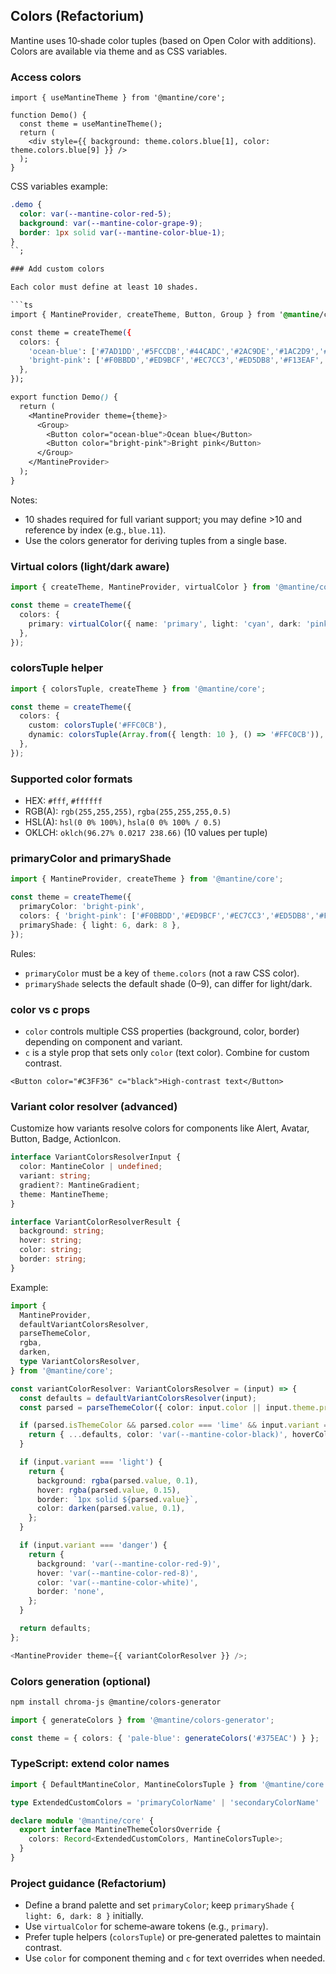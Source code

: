 ## Colors (Refactorium)

Mantine uses 10‑shade color tuples (based on Open Color with additions). Colors are available via theme and as CSS variables.

### Access colors

```tsx
import { useMantineTheme } from '@mantine/core';

function Demo() {
  const theme = useMantineTheme();
  return (
    <div style={{ background: theme.colors.blue[1], color: theme.colors.blue[9] }} />
  );
}
```

CSS variables example:

```css
.demo {
  color: var(--mantine-color-red-5);
  background: var(--mantine-color-grape-9);
  border: 1px solid var(--mantine-color-blue-1);
}
``;

### Add custom colors

Each color must define at least 10 shades.

```ts
import { MantineProvider, createTheme, Button, Group } from '@mantine/core';

const theme = createTheme({
  colors: {
    'ocean-blue': ['#7AD1DD','#5FCCDB','#44CADC','#2AC9DE','#1AC2D9','#11B7CD','#09ADC3','#0E99AC','#128797','#147885'],
    'bright-pink': ['#F0BBDD','#ED9BCF','#EC7CC3','#ED5DB8','#F13EAF','#F71FA7','#FF00A1','#E00890','#C50E82','#AD1374'],
  },
});

export function Demo() {
  return (
    <MantineProvider theme={theme}>
      <Group>
        <Button color="ocean-blue">Ocean blue</Button>
        <Button color="bright-pink">Bright pink</Button>
      </Group>
    </MantineProvider>
  );
}
```

Notes:
- 10 shades required for full variant support; you may define >10 and reference by index (e.g., `blue.11`).
- Use the colors generator for deriving tuples from a single base.

### Virtual colors (light/dark aware)

```ts
import { createTheme, MantineProvider, virtualColor } from '@mantine/core';

const theme = createTheme({
  colors: {
    primary: virtualColor({ name: 'primary', light: 'cyan', dark: 'pink' }),
  },
});
```

### colorsTuple helper

```ts
import { colorsTuple, createTheme } from '@mantine/core';

const theme = createTheme({
  colors: {
    custom: colorsTuple('#FFC0CB'),
    dynamic: colorsTuple(Array.from({ length: 10 }, () => '#FFC0CB')),
  },
});
```

### Supported color formats

- HEX: `#fff`, `#ffffff`
- RGB(A): `rgb(255,255,255)`, `rgba(255,255,255,0.5)`
- HSL(A): `hsl(0 0% 100%)`, `hsla(0 0% 100% / 0.5)`
- OKLCH: `oklch(96.27% 0.0217 238.66)` (10 values per tuple)

### primaryColor and primaryShade

```ts
import { MantineProvider, createTheme } from '@mantine/core';

const theme = createTheme({
  primaryColor: 'bright-pink',
  colors: { 'bright-pink': ['#F0BBDD','#ED9BCF','#EC7CC3','#ED5DB8','#F13EAF','#F71FA7','#FF00A1','#E00890','#C50E82','#AD1374'] },
  primaryShade: { light: 6, dark: 8 },
});
```

Rules:
- `primaryColor` must be a key of `theme.colors` (not a raw CSS color).
- `primaryShade` selects the default shade (0–9), can differ for light/dark.

### color vs c props

- `color` controls multiple CSS properties (background, color, border) depending on component and variant.
- `c` is a style prop that sets only `color` (text color). Combine for custom contrast.

```tsx
<Button color="#C3FF36" c="black">High‑contrast text</Button>
```

### Variant color resolver (advanced)

Customize how variants resolve colors for components like Alert, Avatar, Button, Badge, ActionIcon.

```ts
interface VariantColorsResolverInput {
  color: MantineColor | undefined;
  variant: string;
  gradient?: MantineGradient;
  theme: MantineTheme;
}

interface VariantColorResolverResult {
  background: string;
  hover: string;
  color: string;
  border: string;
}
```

Example:

```ts
import {
  MantineProvider,
  defaultVariantColorsResolver,
  parseThemeColor,
  rgba,
  darken,
  type VariantColorsResolver,
} from '@mantine/core';

const variantColorResolver: VariantColorsResolver = (input) => {
  const defaults = defaultVariantColorsResolver(input);
  const parsed = parseThemeColor({ color: input.color || input.theme.primaryColor, theme: input.theme });

  if (parsed.isThemeColor && parsed.color === 'lime' && input.variant === 'filled') {
    return { ...defaults, color: 'var(--mantine-color-black)', hoverColor: 'var(--mantine-color-black)' } as any;
  }

  if (input.variant === 'light') {
    return {
      background: rgba(parsed.value, 0.1),
      hover: rgba(parsed.value, 0.15),
      border: `1px solid ${parsed.value}`,
      color: darken(parsed.value, 0.1),
    };
  }

  if (input.variant === 'danger') {
    return {
      background: 'var(--mantine-color-red-9)',
      hover: 'var(--mantine-color-red-8)',
      color: 'var(--mantine-color-white)',
      border: 'none',
    };
  }

  return defaults;
};

<MantineProvider theme={{ variantColorResolver }} />;
```

### Colors generation (optional)

```bash
npm install chroma-js @mantine/colors-generator
```

```ts
import { generateColors } from '@mantine/colors-generator';

const theme = { colors: { 'pale-blue': generateColors('#375EAC') } };
```

### TypeScript: extend color names

```ts
import { DefaultMantineColor, MantineColorsTuple } from '@mantine/core';

type ExtendedCustomColors = 'primaryColorName' | 'secondaryColorName' | DefaultMantineColor;

declare module '@mantine/core' {
  export interface MantineThemeColorsOverride {
    colors: Record<ExtendedCustomColors, MantineColorsTuple>;
  }
}
```

### Project guidance (Refactorium)

- Define a brand palette and set `primaryColor`; keep `primaryShade` `{ light: 6, dark: 8 }` initially.
- Use `virtualColor` for scheme‑aware tokens (e.g., `primary`).
- Prefer tuple helpers (`colorsTuple`) or pre‑generated palettes to maintain contrast.
- Use `color` for component theming and `c` for text overrides when needed.


